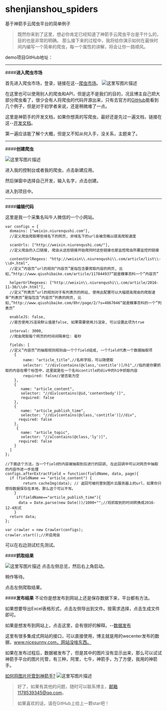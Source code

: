 # shenjianshou_spiders
基于神箭手云爬虫平台的简单例子

> 既然你来到了这里，想必你肯定已经知道了神箭手云爬虫平台是干什么的，目的也是非常的明确。
> 那么接下来的过程中，我将给你演示如何在最快时间内编写一个简单的爬虫，每一个属性的讲解，将会让你一路顺风。

demo项目GitHub地址：




--------------------------------
####**进入爬虫市场**


首先进入爬虫市场，登录，链接在这--[爬虫市场](http://www.shenjianshou.cn/index.php?r=market/index)。
![这里写图片描述](http://img.blog.csdn.net/20161204233506561)

在这里也可以使用别人的爬虫和API，但是这不是我们的目的，况且博主自己把大部分爬虫看了，很少会有人将爬虫的代码开源出来，只有去官方的[GitHub](https://github.com/ShenJianShou/crawler_samples)能看到几个例子，但是对于初学者来说，还是稍微难了一点。

这里是神箭手的开发文档，如果你想真的写爬虫，最好还是先过一遍文档，链接在这--[开发文档](http://docs.shenjianshou.cn/)。

第一遍应该能了解个大概，但是又不知从何入手，没关系，主题来了。

--------------------------------
####**创建爬虫**

![这里写图片描述](http://img.blog.csdn.net/20161204233549609)

进入我的控制台或者我的爬虫，点击新建应用。

然后弹窗中选择自己开发，输入名字，点击创建。

进入到项目中。

--------------------------------
####**编辑代码**

这里是我一个采集名叫牛人微信的一个小网站。


```
var configs = {
  domains: ["weixin.niurenqushi.com"],
  //定义爬虫爬取哪些域名下的网页, 非域名下的url会被忽略以提高爬取速度
  
  scanUrls: ["http://weixin.niurenqushi.com/"],
  //定义爬虫的入口链接, 爬虫从这些链接开始爬同时这些链接也是监控爬虫所要监控的链接
  
  contentUrlRegexs: "http://weixin\\.niurenqushi\\.com/article/list\\-\\d+.html",
  //定义”内容页”url的规则“内容页”是指包含要爬取内容的网页, 比如,“http://www.qiushibaike.com/article/117844937“就是糗事百科一个”内容页”
  
  helperUrlRegexes: ["http://weixin\\.niurenqushi\\.com/article/2016-11-30/\\d+.html"],
  //定义”列表页”url的规则对于有列表页的网站, 使用此配置可以大幅提高爬虫的爬取速率“列表页”是指包含”内容页”列表的网页, 比如,“http://www.qiushibaike.com/8hr/page/2/?s=4867046“就是糗事百科的一个”列表页”
  
  enableJS: false,
  //是否使用JS渲染默认值是false, 如果需要使用JS渲染, 可以设置此项为true
  
  interval: 3000,
  //爬虫爬取每个网页的时间间隔单位: 毫秒
  
  fields: [
  //定义”内容页”的抽取规则规则由一个个field组成, 一个field代表一个数据抽取项
    {
        name: "article_title",//名称字段，可以随便取
        selector: "//div[contains(@class,'contitle')]/h1",//指的是你要抓取的内容在哪个标签中，这里就是在一个名叫contitle的div中的h1中抓取内容
        required: false//是否能为空
    },
    {
       name: "article_content",
       selector: "//div[contains(@id,'contentbody')]",
       required: false
    },
    {
       name: "article_publish_time",
       selector: "//div[contains(@class,'contitle')]//div",
      required: false
    },
     {
       name: "article_topic",
       selector: "//a[contains(@class,'ly')]",
      required: false
    }
  ]
};

//下面这个方法，当一个field的内容被抽取到后进行的回调, 在此回调中可以对网页中抽取的内容作进一步处理
configs.afterExtractField = function(fieldName, data, page){
  if (fieldName == "article_content") {
        return cacheImg(data); // 返回可被托管到图片云服务器上的url，如果你只想将数据保存在本地，那么这个可以不写。
    }
	 if(fieldName=="article_publish_time"){
      data = Date.parse(new Date())/1000+"";//将抓取到的时间转换成2016-12-4形式
    }
  return data;
};
  
var crawler = new Crawler(configs);
crawler.start();//开启爬虫
```

可以在右边测试栏先测试。

####**抓取结果**

![这里写图片描述](http://img.blog.csdn.net/20161204233643753)
点击左侧总览，然后右上角启动。

稍作等待。

点击左侧爬取结果。

####**发布结果**
不论你是想发布到网站上还是保存数据下来，平台都有方法。

如果想要导出Excel表格形式，点击左侧导出到文件。按需求选择，点击生成文件即可。

如果是想发布到网站上，点击这里，会有很好的解释。--[数据发布](http://docs.shenjianshou.cn/use/datapub/useDataPublish.html)

这里有很多集成式网站的接口，可以直接使用，博主就是用的wecenter发布的数据，www.nicesunny.com，网站没啥东西。

如果在发布过程后，数据被发布了，但是其中的图片没有显示出来，那么可以试试神箭手平台的图片托管，有三种，阿里，七牛，神箭手，为了方便，我用的神箭手。

[如何将图片托管到神箭手?](http://docs.shenjianshou.cn/use/picture/useSJSPhotoStorage.html)
![这里写图片描述](http://docs.shenjianshou.cn/images/publish/use_sjs_photo_storage/use_sjs_photo_storage_img_12.jpg)

> 好了，如果有其他的问题，随时可以联系博主，邮箱1178539345@qq.com。
> 
> 如果喜欢的话，请在GitHub上给上一颗star吧！
